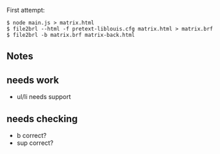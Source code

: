 First attempt:

    $ node main.js > matrix.html
    $ file2brl --html -f pretext-liblouis.cfg matrix.html > matrix.brf
    $ file2brl -b matrix.brf matrix-back.html

## Notes

## needs work

* ul/li needs support

## needs checking

* b correct?
* sup correct?
